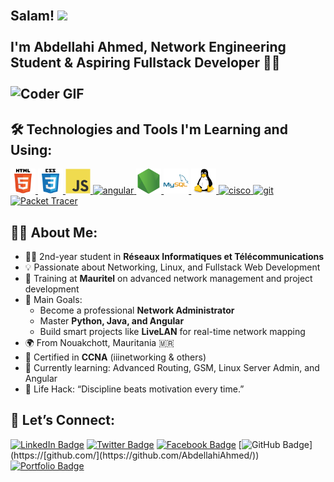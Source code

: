 <h2 align="left">
  <abc>
    <br>Salam! <img src="https://user-images.githubusercontent.com/42378118/110234147-e3259600-7f4e-11eb-95be-0c4047144dea.gif" width="30"><br>
    <br> I'm Abdellahi Ahmed, Network Engineering Student & Aspiring Fullstack Developer 👨‍💻<br>
    <br>
    <img src="https://media.giphy.com/media/SWoSkN6DxTszqIKEqv/giphy.gif" alt="Coder GIF" width="500">
  </abc>
</h2> 

<h2 align="left">🛠️ Technologies and Tools I'm Learning and Using:</h2>
<p align="left">
  <a href="https://www.w3.org/html/" target="_blank"> <img src="https://raw.githubusercontent.com/devicons/devicon/master/icons/html5/html5-original-wordmark.svg" alt="html5" width="40" height="40"/> </a>
  <a href="https://www.w3schools.com/css/" target="_blank"> <img src="https://raw.githubusercontent.com/devicons/devicon/master/icons/css3/css3-original-wordmark.svg" alt="css3" width="40" height="40"/> </a>
  <a href="https://developer.mozilla.org/en-US/docs/Web/JavaScript" target="_blank"> <img src="https://raw.githubusercontent.com/devicons/devicon/master/icons/javascript/javascript-original.svg" alt="javascript" width="40" height="40"/> </a>
  <a href="https://angular.io/" target="_blank"> <img src="https://angular.io/assets/images/logos/angular/angular.svg" alt="angular" width="40" height="40"/> </a>
  <a href="https://nodejs.org/" target="_blank"> <img src="https://raw.githubusercontent.com/devicons/devicon/master/icons/nodejs/nodejs-original.svg" alt="nodejs" width="40" height="40"/> </a>
  <a href="https://www.mysql.com/" target="_blank"> <img src="https://raw.githubusercontent.com/devicons/devicon/master/icons/mysql/mysql-original-wordmark.svg" alt="mysql" width="40" height="40"/> </a>
  <a href="https://www.linux.org/" target="_blank"> <img src="https://raw.githubusercontent.com/devicons/devicon/master/icons/linux/linux-original.svg" alt="linux" width="40" height="40"/> </a>
  <a href="https://www.cisco.com/" target="_blank"> <img src="https://www.vectorlogo.zone/logos/cisco/cisco-icon.svg" alt="cisco" width="40" height="40"/> </a>
  <a href="https://git-scm.com/" target="_blank"> <img src="https://www.vectorlogo.zone/logos/git-scm/git-scm-icon.svg" alt="git" width="40" height="40"/> </a>
  <a href="https://www.packettracer.net/" target="_blank"> <img src="https://upload.wikimedia.org/wikipedia/commons/thumb/4/49/Cisco_packet_tracer_icon.svg/512px-Cisco_packet_tracer_icon.svg.png" alt="Packet Tracer" width="40" height="40"/> </a>
</p>

<h2 align="left">👨‍💻 About Me:</h2>

- 🧑‍🎓 2nd-year student in **Réseaux Informatiques et Télécommunications**
- 💡 Passionate about Networking, Linux, and Fullstack Web Development
- 📶 Training at **Mauritel** on advanced network management and project development
- 🎯 Main Goals: 
  - Become a professional **Network Administrator**
  - Master **Python, Java, and Angular**
  - Build smart projects like **LiveLAN** for real-time network mapping
- 🌍 From Nouakchott, Mauritania 🇲🇷
- 📜 Certified in **CCNA** (iiinetworking & others)
- 🌱 Currently learning: Advanced Routing, GSM, Linux Server Admin, and Angular
- 🧠 Life Hack: “Discipline beats motivation every time.”

<h2 align="left">🤝 Let’s Connect:</h2>

[![LinkedIn Badge](https://img.shields.io/badge/-Abdellahi%20Ahmed-blue?style=flat-square&logo=Linkedin&logoColor=white&link=https://www.linkedin.com/in/abdellahiahmedahmedbaba)](https://www.linkedin.com/in/abdellahiahmedahmedbaba)
[![Twitter Badge](https://img.shields.io/badge/-@yourhandle-1ca0f1?style=flat-square&labelColor=1ca0f1&logo=twitter&logoColor=white&link=https://twitter.com/yourhandle)](https://twitter.com/yourhandle)
[![Facebook Badge](https://img.shields.io/badge/-Abdellahi-3b5998?style=flat-square&labelColor=3b5998&logo=facebook&logoColor=white&link=https://facebook.com/AbdellahiRT)](https://facebook.com/AbdellahiRT)
[![GitHub Badge](https://img.shields.io/badge/-@Abdellahi-black?style=flat-square&logo=github&logoColor=white&link=https://[[github.com/abdellahiahmedahmedbaba](https://github.com/AbdellahiAhmed/)](https://github.com/AbdellahiAhmed/))](https://[github.com/](https://github.com/AbdellahiAhmed/))
[![Portfolio Badge](https://img.shields.io/badge/-My_Portfolio-orange?style=flat-square&logo=appveyor&logoColor=white&link=https://yourwebsite.com)](https://yourwebsite.com)
